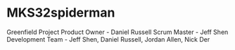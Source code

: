 # MKS32spiderman
Greenfield Project
Product Owner - Daniel Russell 
Scrum Master - Jeff Shen
Development Team - Jeff Shen, Daniel Russell, Jordan Allen, Nick Der
